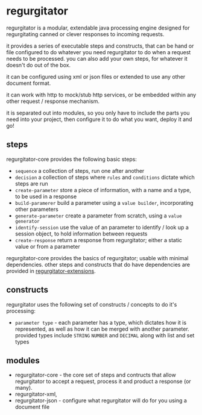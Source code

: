 regurgitator
============
regurgitator is a modular, extendable java processing engine designed for regurgitating canned or clever responses to incoming requests.

it provides a series of executable steps and constructs, that can be hand or file configured to do whatever you need regurgitator to do when a request needs to be processed.
you can also add your own steps, for whatever it doesn't do out of the box.

it can be configured using xml or json files or extended to use any other document format.

it can work with http to mock/stub http services, or be embedded within any other request / response mechanism.

it is separated out into modules, so you only have to include the parts you need into your project, then configure it to do what you want, deploy it and go!

steps
-----

regurgitator-core provides the following basic steps:
- ``sequence`` a collection of steps, run one after another
- ``decision`` a collection of steps where ``rules`` and ``conditions`` dictate which steps are run
- ``create-parameter`` store a piece of information, with a name and a type, to be used in a response
- ``build-paramerer`` build a parameter using a ``value builder``, incorporating other parameters
- ``generate-parameter`` create a parameter from scratch, using a ``value generator``
- ``identify-session`` use the value of an parameter to identify / look up a session object, to hold information between requests
- ``create-response`` return a response from regurgitator; either a static value or from a parameter

regurgitator-core provides the basics of regurgitator; usable with minimal dependencies. other steps and constructs that do have dependencies are provided in [regurgitator-extensions](https://github.com/talmeym/regurgitator-extensions).

constructs
----------

regurgitator uses the following set of constructs / concepts to do it's processing:
- ``parameter type`` - each parameter has a type, which dictates how it is represented, as well as how it can be merged with another parameter. provided types include ``STRING`` ``NUMBER`` and ``DECIMAL`` along with list and set types


modules
-------

- regurgitator-core - the core set of steps and contructs that allow regurgitator to accept a request, process it and product a response (or many).
- regurgitator-xml,
- regurgitator-json - configure what regurgitator will do for you using a document file

